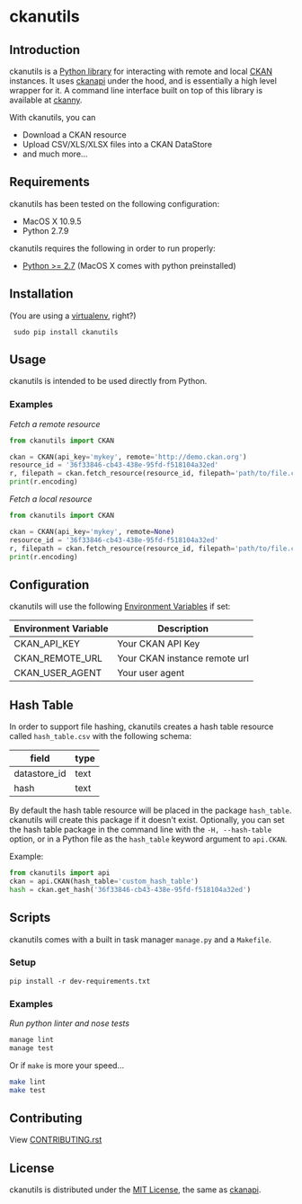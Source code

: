 # ckanutils

## Introduction

ckanutils is a [Python library](#library) for interacting with remote and local [CKAN](http://ckan.org/) instances. It uses [ckanapi](https://github.com/ckan/ckanapi) under the hood, and is essentially a high level wrapper for it. A command line interface built on top of this library is available at [ckanny](https://github.com/reubano/ckanny).

With ckanutils, you can

- Download a CKAN resource
- Upload CSV/XLS/XLSX files into a CKAN DataStore
- and much more...

## Requirements

ckanutils has been tested on the following configuration:

- MacOS X 10.9.5
- Python 2.7.9

ckanutils requires the following in order to run properly:

- [Python >= 2.7](http://www.python.org/download) (MacOS X comes with python preinstalled)

## Installation

(You are using a [virtualenv](http://www.virtualenv.org/en/latest/index.html), right?)

     sudo pip install ckanutils

## Usage

ckanutils is intended to be used directly from Python.

### Examples

*Fetch a remote resource*

```python
from ckanutils import CKAN

ckan = CKAN(api_key='mykey', remote='http://demo.ckan.org')
resource_id = '36f33846-cb43-438e-95fd-f518104a32ed'
r, filepath = ckan.fetch_resource(resource_id, filepath='path/to/file.csv')
print(r.encoding)
```

*Fetch a local resource*

```python
from ckanutils import CKAN

ckan = CKAN(api_key='mykey', remote=None)
resource_id = '36f33846-cb43-438e-95fd-f518104a32ed'
r, filepath = ckan.fetch_resource(resource_id, filepath='path/to/file.csv')
print(r.encoding)
```

## Configuration

ckanutils will use the following [Environment Variables](http://www.cyberciti.biz/faq/set-environment-variable-linux/) if set:

Environment Variable|Description
--------------------|-----------
CKAN_API_KEY|Your CKAN API Key
CKAN_REMOTE_URL|Your CKAN instance remote url
CKAN_USER_AGENT|Your user agent

## Hash Table

In order to support file hashing, ckanutils creates a hash table resource called `hash_table.csv` with the following schema:

field|type
------|----
datastore_id|text
hash|text

By default the hash table resource will be placed in the package `hash_table`. ckanutils will create this package if it doesn't exist. Optionally, you can set the hash table package in the command line with the `-H, --hash-table` option, or in a Python file as the `hash_table` keyword argument to `api.CKAN`.

Example:

```python
from ckanutils import api
ckan = api.CKAN(hash_table='custom_hash_table')
hash = ckan.get_hash('36f33846-cb43-438e-95fd-f518104a32ed')
```

## Scripts

ckanutils comes with a built in task manager `manage.py` and a `Makefile`.

### Setup

    pip install -r dev-requirements.txt

### Examples

*Run python linter and nose tests*

```bash
manage lint
manage test
```

Or if `make` is more your speed...

```bash
make lint
make test
```

## Contributing

View [CONTRIBUTING.rst](https://github.com/reubano/ckanutils/blob/master/CONTRIBUTING.rst)

## License

ckanutils is distributed under the [MIT License](http://opensource.org/licenses/MIT), the same as [ckanapi](https://github.com/ckan/ckanapi).
